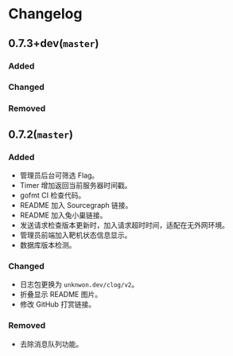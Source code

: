 # Changelog

## 0.7.3+dev(`master`)

### Added

### Changed

### Removed

## 0.7.2(`master`)

### Added

* 管理员后台可筛选 Flag。
* Timer 增加返回当前服务器时间戳。
* gofmt CI 检查代码。
* README 加入 Sourcegraph 链接。
* README 加入兔小巢链接。
* 发送请求检查版本更新时，加入请求超时时间，适配在无外网环境。
* 管理员前端加入靶机状态信息显示。
* 数据库版本检测。

### Changed

* 日志包更换为 `unknwon.dev/clog/v2`。
* 折叠显示 README 图片。
* 修改 GitHub 打赏链接。

### Removed

* 去除消息队列功能。

